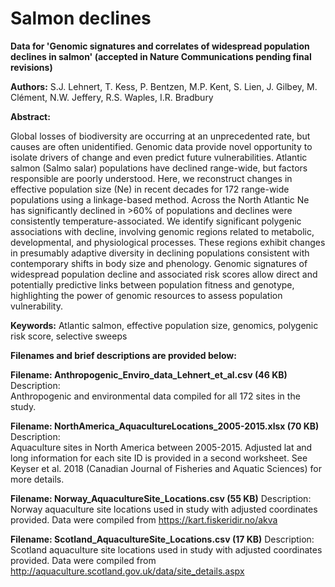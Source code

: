 # Salmon declines
<b>Data for 'Genomic signatures and correlates of widespread population declines in salmon' (accepted in Nature Communications pending final revisions)</b>

<b>Authors:</b> S.J. Lehnert, T. Kess, P. Bentzen, M.P. Kent, S. Lien, J. Gilbey, M. Clément, N.W. Jeffery, R.S. Waples, I.R. Bradbury

<b>Abstract:</b>

Global losses of biodiversity are occurring at an unprecedented rate, but causes are often unidentified. Genomic data provide novel opportunity to isolate drivers of change and even predict future vulnerabilities. Atlantic salmon (Salmo salar) populations have declined range-wide, but factors responsible are poorly understood. Here, we reconstruct changes in effective population size (Ne) in recent decades for 172 range-wide populations using a linkage-based method. Across the North Atlantic Ne has significantly declined in >60% of populations and declines were consistently temperature-associated. We identify significant polygenic associations with decline, involving genomic regions related to metabolic, developmental, and physiological processes. These regions exhibit changes in presumably adaptive diversity in declining populations consistent with contemporary shifts in body size and phenology. Genomic signatures of widespread population decline and associated risk scores allow direct and potentially predictive links between population fitness and genotype, highlighting the power of genomic resources to assess population vulnerability. 

<b>Keywords:</b> Atlantic salmon, effective population size, genomics, polygenic risk score, selective sweeps

<b>Filenames and brief descriptions are provided below:</b>

<b>Filename:
Anthropogenic_Enviro_data_Lehnert_et_al.csv (46 KB)</b>
Description:	
Anthropogenic and environmental data compiled for all 172 sites in the study.

<b>Filename:
NorthAmerica_AquacultureLocations_2005-2015.xlsx (70 KB)</b>
Description:		
Aquaculture sites in North America between 2005-2015. Adjusted lat and long information for each site ID is provided in a second worksheet. See Keyser et al. 2018 (Canadian Journal of Fisheries and Aquatic Sciences) for more details.

<b>Filename:
Norway_AquacultureSite_Locations.csv (55 KB)</b>
Description:	
Norway aquaculture site locations used in study with adjusted coordinates provided. Data were compiled from https://kart.fiskeridir.no/akva

<b>Filename:
Scotland_AquacultureSite_Locations.csv (17 KB)</b>
Description:	
Scotland aquaculture site locations used in study with adjusted coordinates provided. Data were compiled from http://aquaculture.scotland.gov.uk/data/site_details.aspx
